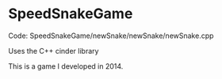 # SpeedSnakeGame
Code: SpeedSnakeGame/newSnake/newSnake/newSnake.cpp

Uses the C++ cinder library

This is a game I developed in 2014.
